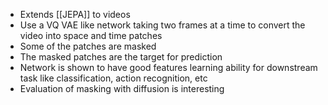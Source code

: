 * Extends [[JEPA]] to videos
* Use a VQ VAE like network taking two frames at a time to convert the video into space and time patches
* Some of the patches are masked
* The masked patches are the target for prediction
* Network is shown to have good features learning ability for downstream task like classification, action recognition, etc
* Evaluation of masking with diffusion is interesting 
